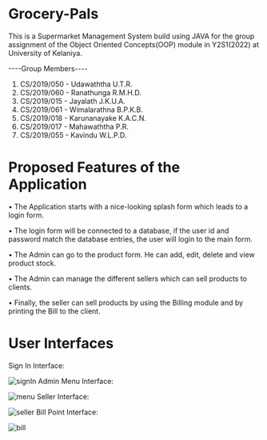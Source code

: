 # Grocery-Pals
This is a Supermarket Management System build using JAVA for the group assignment of the Object Oriented Concepts(OOP) module in Y2S1(2022) at University of Kelaniya.

----Group Members----
1. CS/2019/050 - Udawaththa U.T.R.
2. CS/2019/060 - Ranathunga R.M.H.D.
3. CS/2019/015 - Jayalath J.K.U.A.
4. CS/2019/061 - Wimalarathna B.P.K.B.
5. CS/2019/018 - Karunanayake K.A.C.N.
6. CS/2019/017 - Mahawaththa P.R.
7. CS/2019/055 - Kavindu W.L.P.D.

# Proposed Features of the Application

• The Application starts with a nice-looking splash form which leads to a login form.

• The login form will be connected to a database, if the user id and password match the database entries, the user will login to the main form.

• The Admin can go to the product form. He can add, edit, delete and view product stock.

• The Admin can manage the different sellers which can sell products to clients.

• Finally, the seller can sell products by using the Billing module and by printing the Bill to the client.

# User Interfaces
Sign In Interface:

![signIn](https://user-images.githubusercontent.com/67953132/212988010-b69f3d81-c9cc-4a61-b0d6-f04814852c0d.png)
Admin Menu Interface:

![menu](https://user-images.githubusercontent.com/67953132/212988042-1db732ed-2a0a-4ce5-9b5c-3dd8f0fd799e.png)
Seller Interface:

![seller](https://user-images.githubusercontent.com/67953132/212988063-0f03f62b-4a34-4456-a31c-31b05bb7d9b4.png)
Bill Point Interface:

![bill](https://user-images.githubusercontent.com/67953132/212988070-5606dbdc-e620-40a3-86fb-aa99ed1148e9.png)
